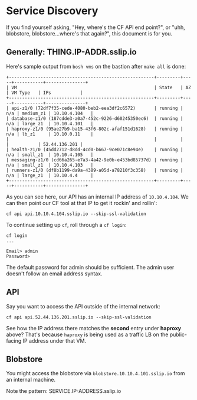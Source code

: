 # Service Discovery

If you find yourself asking, "Hey, where's the CF API end point?", or "uhh, blobstore, blobstore...where's that again?", this document is for you.

## Generally: THING.IP-ADDR.sslip.io

Here's sample output from `bosh vms` on the bastion after `make all` is done:

```
+-------------------------------------------------------+---------+-----+-----------+---------------+
| VM                                                    | State   | AZ  | VM Type   | IPs           |
+-------------------------------------------------------+---------+-----+-----------+---------------+
| api-z1/0 (72df7f35-cede-4080-beb2-eea3df2c6572)       | running | n/a | medium_z1 | 10.10.4.104   |
| database-z1/0 (187cdde3-a0a7-452c-9226-d60245350ec6)  | running | n/a | large_z1  | 10.10.4.101   |
| haproxy-z1/0 (95ae27b9-ba15-43f6-802c-afaf151d1628)   | running | n/a | lb_z1     | 10.10.0.11    |
|                                                       |         |     |           | 52.44.136.201 |
| health-z1/0 (45dd2712-d8dd-4cd0-b667-9ce071c8e94e)    | running | n/a | small_z1  | 10.10.4.105   |
| messaging-z1/0 (cd66a265-e7a3-4a42-9e0b-e453bd85737d) | running | n/a | small_z1  | 10.10.4.103   |
| runners-z1/0 (df8b1199-da9a-4389-a05d-a78210f3c358)   | running | n/a | large_z1  | 10.10.4.4     |
+-------------------------------------------------------+---------+-----+-----------+---------------+
```

As you can see here, our API has an internal IP address of `10.10.4.104`. We can then point our CF tool at that IP to get it rockin' and rollin':

```
cf api api.10.10.4.104.sslip.io --skip-ssl-validation
```

To continue setting up `cf`, roll through a `cf login`:

```
cf login
...

Email> admin
Password>
```

The default password for admin should be sufficient. The admin user doesn't follow an email address syntax.

## API

Say you want to access the API outside of the internal network:

```
cf api api.52.44.136.201.sslip.io --skip-ssl-validation
```

See how the IP address there matches the **second** entry under **haproxy** above? That's because `haproxy` is being used as a traffic LB on the public-facing IP address under that VM.

## Blobstore

You might access the blobstore via `blobstore.10.10.4.101.sslip.io` from an internal machine.

Note the pattern: SERVICE.IP-ADDRESS.sslip.io
